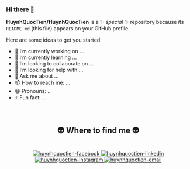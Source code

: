 ### Hi there 👋
**HuynhQuocTien/HuynhQuocTien** is a ✨ _special_ ✨ repository because its `README.md` (this file) appears on your GitHub profile.

Here are some ideas to get you started:

- 🔭 I’m currently working on ...
- 🌱 I’m currently learning ...
- 👯 I’m looking to collaborate on ...
- 🤔 I’m looking for help with ...
- 💬 Ask me about ...
- 📫 How to reach me: ...
- 😄 Pronouns: ...
- ⚡ Fun fact: ...
<br>
<!-- # 📊GitHub Stats : -->
<h2 align="center">👽 Where to find me 👽</h2>
<br>
<!-- https://icons8.com -->
<div align="center">
  <a href="https://facebook.com/hqtienn.1623" target="blank">
    <img src="https://img.icons8.com/bubbles/100/000000/facebook-new.png" alt="huynhquoctien-facebook" />
  </a>
  <a href="https://www.linkedin.com/in/huynhquoctien" target="blank">
    <img src="https://img.icons8.com/bubbles/100/000000/linkedin.png" alt="huynhquoctien-linkedin" />
  </a>
  <a href="https://instagram.com/hqtienn.1623" target="blank">
    <img src="https://img.icons8.com/bubbles/100/000000/instagram.png" alt="huynhquoctien-instagram" />
  </a>
<!--   <a href="" target="blank">
    <img src="./images/gitlab.png" alt="huynhquoctien-instagram" />
  </a> -->
  <a href="mailto:quoctien01062003@gmail.com" target="top">
    <img src="https://img.icons8.com/bubbles/100/000000/apple-mail.png" alt="huynhquoctien-email" />
  </a>
</div>

<br>
